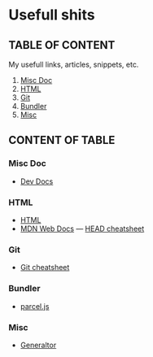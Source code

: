 # Usefull shits

## TABLE OF CONTENT
My usefull links, articles, snippets, etc.

1. [Misc Doc](#miscdoc)
2. [HTML](#html)
3. [Git](#git)
4. [Bundler](#bundler)
4. [Misc](#misc)



## CONTENT OF TABLE

### Misc Doc

- [Dev Docs](http://devdocs.io)

### HTML

- [HTML](http://w3c.github.io/html/)
- [MDN Web Docs](https://developer.mozilla.org/en-US/docs/Web/HTML)
— [HEAD cheatsheet](https://gethead.info)


### Git

- [Git cheatsheet](http://ndpsoftware.com/git-cheatsheet/previous/git-cheatsheet.html#loc=remote_repo;)


### Bundler

- [parcel.js](https://parceljs.org)


### Misc

- [Generaltor](https://coveloping.com/tools)